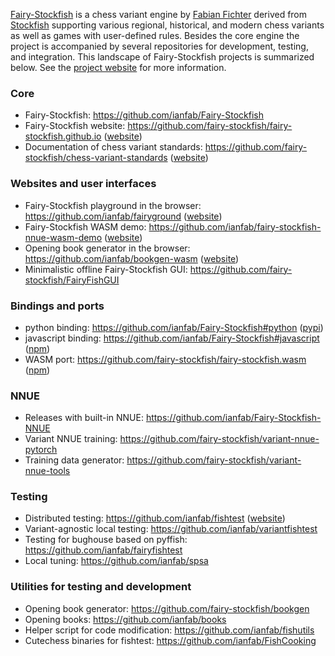 [Fairy-Stockfish](https://github.com/ianfab/Fairy-Stockfish) is a chess variant engine by [Fabian Fichter](https://github.com/ianfab) derived from [Stockfish](https://github.com/official-stockfish/Stockfish) supporting various regional, historical, and modern chess variants as well as games with user-defined rules. Besides the core engine the project is accompanied by several repositories for development, testing, and integration. This landscape of Fairy-Stockfish projects is summarized below. See the [project website](https://fairy-stockfish.github.io) for more information.

### Core
* Fairy-Stockfish: https://github.com/ianfab/Fairy-Stockfish
* Fairy-Stockfish website: https://github.com/fairy-stockfish/fairy-stockfish.github.io ([website](https://fairy-stockfish.github.io/))
* Documentation of chess variant standards: https://github.com/fairy-stockfish/chess-variant-standards ([website](https://fairy-stockfish.github.io/chess-variant-standards/))

### Websites and user interfaces
* Fairy-Stockfish playground in the browser: https://github.com/ianfab/fairyground ([website](https://fairyground.vercel.app/))
* Fairy-Stockfish WASM demo: https://github.com/ianfab/fairy-stockfish-nnue-wasm-demo ([website](https://fairy-stockfish-nnue-wasm.vercel.app/))
* Opening book generator in the browser: https://github.com/ianfab/bookgen-wasm ([website](https://bookgen-wasm.vercel.app/))
* Minimalistic offline Fairy-Stockfish GUI: https://github.com/fairy-stockfish/FairyFishGUI

### Bindings and ports
* python binding: https://github.com/ianfab/Fairy-Stockfish#python ([pypi](https://pypi.org/project/pyffish))
* javascript binding: https://github.com/ianfab/Fairy-Stockfish#javascript ([npm](https://www.npmjs.com/package/ffish))
* WASM port: https://github.com/fairy-stockfish/fairy-stockfish.wasm ([npm](https://www.npmjs.com/package/fairy-stockfish-nnue.wasm))

### NNUE
* Releases with built-in NNUE: https://github.com/ianfab/Fairy-Stockfish-NNUE
* Variant NNUE training: https://github.com/fairy-stockfish/variant-nnue-pytorch
* Training data generator: https://github.com/fairy-stockfish/variant-nnue-tools

### Testing
* Distributed testing: https://github.com/ianfab/fishtest ([website](http://www.variantfishtest.org:6543/tests))
* Variant-agnostic local testing: https://github.com/ianfab/variantfishtest
* Testing for bughouse based on pyffish: https://github.com/ianfab/fairyfishtest
* Local tuning: https://github.com/ianfab/spsa

### Utilities for testing and development
* Opening book generator: https://github.com/fairy-stockfish/bookgen
* Opening books: https://github.com/ianfab/books
* Helper script for code modification: https://github.com/ianfab/fishutils
* Cutechess binaries for fishtest: https://github.com/ianfab/FishCooking
